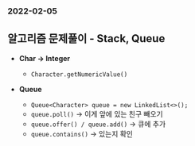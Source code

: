 ### 2022-02-05

## 알고리즘 문제풀이 - Stack, Queue
- **Char -> Integer**
  - `Character.getNumericValue()`

- **Queue**
  - `Queue<Character> queue = new LinkedList<>();`
  - `queue.poll()` -> 이게 앞에 있는 친구 빼오기
  - `queue.offer() / queue.add()` -> 큐에 추가
  - `queue.contains()` -> 있는지 확인
